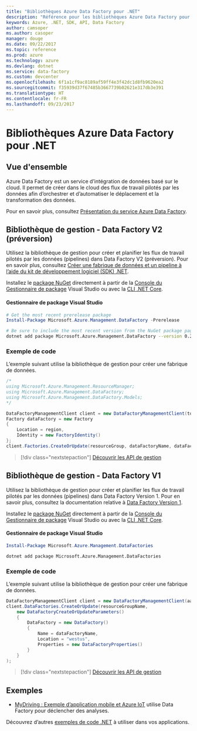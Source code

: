 ```yaml
---
title: "Bibliothèques Azure Data Factory pour .NET"
description: "Référence pour les bibliothèques Azure Data Factory pour .NET"
keywords: Azure, .NET, SDK, API, Data Factory
author: camsoper
ms.author: casoper
manager: douge
ms.date: 09/22/2017
ms.topic: reference
ms.prod: azure
ms.technology: azure
ms.devlang: dotnet
ms.service: data-factory
ms.custom: devcenter
ms.openlocfilehash: 6f1a1cf9ac8189af59ff4e3f42dc1d8fb9620ea2
ms.sourcegitcommit: f35939d37f67485b3667739b02621e317db3e391
ms.translationtype: HT
ms.contentlocale: fr-FR
ms.lasthandoff: 09/23/2017
---
```

# <a name="azure-data-factory-libraries-for-net"></a>Bibliothèques Azure Data Factory pour .NET

## <a name="overview"></a>Vue d'ensemble

Azure Data Factory est un service d’intégration de données basé sur le cloud. Il permet de créer dans le cloud des flux de travail pilotés par les données afin d’orchestrer et d’automatiser le déplacement et la transformation des données.

Pour en savoir plus, consultez [Présentation du service Azure Data Factory](/azure/data-factory/data-factory-introduction).

## <a name="management-library---data-factory-v2-preview"></a>Bibliothèque de gestion - Data Factory V2 (préversion)

Utilisez la bibliothèque de gestion pour créer et planifier les flux de travail pilotés par les données (pipelines) dans Data Factory V2 (préversion).  Pour en savoir plus, consultez [Créer une fabrique de données et un pipeline à l’aide du kit de développement logiciel (SDK) .NET](/azure/data-factory/quickstart-create-data-factory-dot-net).

Installez le [package NuGet](https://www.nuget.org/packages/Microsoft.Azure.Management.DataFactory) directement à partir de la [Console du Gestionnaire de package][PackageManager] Visual Studio ou avec la [CLI .NET Core][DotNetCLI].

#### <a name="visual-studio-package-manager"></a>Gestionnaire de package Visual Studio

```powershell
# Get the most recent prerelease package
Install-Package Microsoft.Azure.Management.DataFactory -Prerelease
```

```bash
# Be sure to include the most recent version from the NuGet package page
dotnet add package Microsoft.Azure.Management.DataFactory --version 0.2.0-preview
```

### <a name="code-example"></a>Exemple de code

L’exemple suivant utilise la bibliothèque de gestion pour créer une fabrique de données.

```csharp
/*
using Microsoft.Azure.Management.ResourceManager;
using Microsoft.Azure.Management.DataFactory;
using Microsoft.Azure.Management.DataFactory.Models;
*/

DataFactoryManagementClient client = new DataFactoryManagementClient(tokenCredentials) { SubscriptionId = subscriptionId };
Factory dataFactory = new Factory
{
    Location = region,
    Identity = new FactoryIdentity()
};
client.Factories.CreateOrUpdate(resourceGroup, dataFactoryName, dataFactory);
```

> [!div class="nextstepaction"]
> [Découvrir les API de gestion](/dotnet/api/microsoft.azure.management.datafactory)

## <a name="management-library---data-factory-v1"></a>Bibliothèque de gestion - Data Factory V1

Utilisez la bibliothèque de gestion pour créer et planifier les flux de travail pilotés par les données (pipelines) dans Data Factory Version 1.  Pour en savoir plus, consultez la documentation relative à [Data Factory Version 1](/azure/data-factory/v1/data-factory-introduction).

Installez le [package NuGet](https://www.nuget.org/packages/Microsoft.Azure.Management.DataFactories) directement à partir de la [Console du Gestionnaire de package][PackageManager] Visual Studio ou avec la [CLI .NET Core][DotNetCLI].

#### <a name="visual-studio-package-manager"></a>Gestionnaire de package Visual Studio

```powershell
Install-Package Microsoft.Azure.Management.DataFactories
```

```bash
dotnet add package Microsoft.Azure.Management.DataFactories
```

### <a name="code-example"></a>Exemple de code

L’exemple suivant utilise la bibliothèque de gestion pour créer une fabrique de données.

```csharp
DataFactoryManagementClient client = new DataFactoryManagementClient(aadTokenCredentials, resourceManagerUri);
client.DataFactories.CreateOrUpdate(resourceGroupName,
    new DataFactoryCreateOrUpdateParameters()
    {
        DataFactory = new DataFactory()
        {
            Name = dataFactoryName,
            Location = "westus",
            Properties = new DataFactoryProperties()
        }
    }
);
```

> [!div class="nextstepaction"]
> [Découvrir les API de gestion](/dotnet/api/overview/azure/datafactories/management)

## <a name="samples"></a>Exemples

* [MyDriving : Exemple d’application mobile et Azure IoT](https://azure.microsoft.com/resources/samples/mydriving/) utilise Data Factory pour déclencher des analyses.

Découvrez d’autres [exemples de code .NET](https://azure.microsoft.com/resources/samples/?platform=dotnet) à utiliser dans vos applications.

[PackageManager]: https://docs.microsoft.com/nuget/tools/package-manager-console
[DotNetCLI]: https://docs.microsoft.com/dotnet/core/tools/dotnet-add-package
